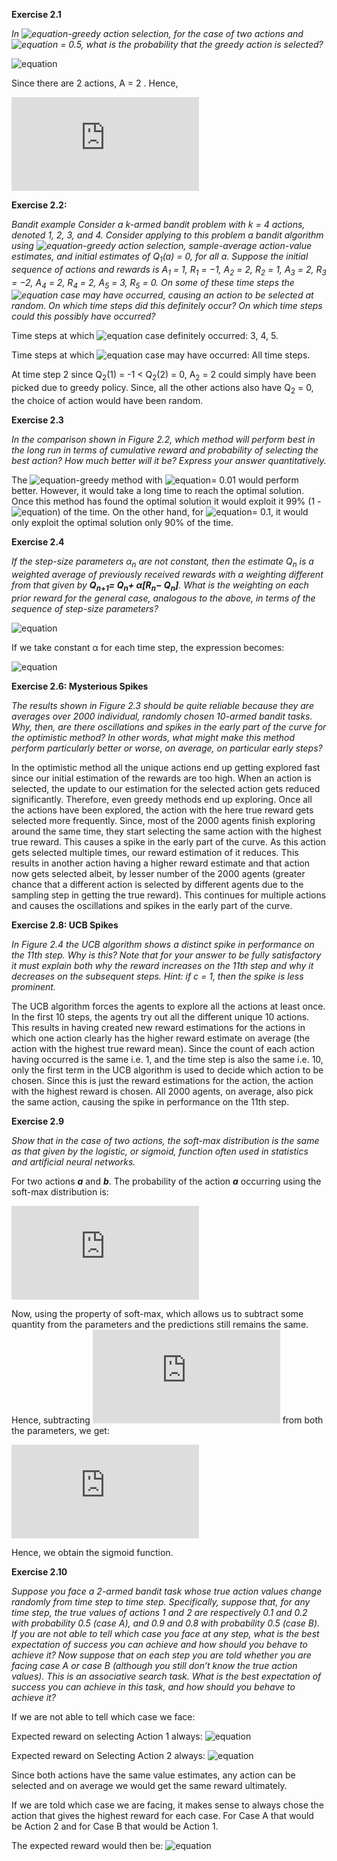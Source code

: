 **Exercise 2.1**

*In ![equation](https://latex.codecogs.com/png.latex?\varepsilon)-greedy action selection, for the case of two actions and ![equation](https://latex.codecogs.com/png.latex?\varepsilon) = 0.5, what is
the probability that the greedy action is selected?*

![equation](https://latex.codecogs.com/png.latex?P(greedy)&space;=&space;P(pick\,greedy|exploit)P(exploit)&space;&plus;&space;P(pick\,greedy|exploration)P(exploration)\newline~~~~~~~~~~~~~~~~~~~&space;=&space;1*(1-\varepsilon)&space;&plus;&space;\frac{1}{A}*\varepsilon\newline~~~~~~~~~~~~~~~~~~~&space;=&space;1&space;-&space;\frac{(A&space;-&space;1)}{A}\varepsilon)

Since there are 2 actions, A = 2 . Hence,

![equation](https://latex.codecogs.com/png.latex?P(greedy)&space;=&space;0.75)



**Exercise 2.2:**

*Bandit example Consider a k-armed bandit problem with k = 4 actions,
denoted 1, 2, 3, and 4. Consider applying to this problem a bandit algorithm using
![equation](https://latex.codecogs.com/png.latex?\varepsilon)-greedy action selection, sample-average action-value estimates, and initial estimates
of Q<sub>1</sub>(a) = 0, for all a. Suppose the initial sequence of actions and rewards is A<sub>1</sub> = 1,
R<sub>1</sub> = −1, A<sub>2</sub> = 2, R<sub>2</sub> = 1, A<sub>3</sub> = 2, R<sub>3</sub> = −2, A<sub>4</sub> = 2, R<sub>4</sub> = 2, A<sub>5</sub> = 3, R<sub>5</sub> = 0. On some
of these time steps the ![equation](https://latex.codecogs.com/png.latex?\varepsilon) case may have occurred, causing an action to be selected at
random. On which time steps did this definitely occur? On which time steps could this
possibly have occurred?*

Time steps at which ![equation](https://latex.codecogs.com/png.latex?\varepsilon) case definitely occurred: 3, 4, 5.

Time steps at which ![equation](https://latex.codecogs.com/png.latex?\varepsilon) case may have occurred: All time steps.

At time step 2 since Q<sub>2</sub>(1) = -1 < Q<sub>2</sub>(2) = 0, A<sub>2</sub> = 2 could simply have been picked due to greedy policy. Since, all the other actions also have Q<sub>2</sub> = 0, the choice of action would have been random.



**Exercise 2.3**

*In the comparison shown in Figure 2.2, which method will perform best in
the long run in terms of cumulative reward and probability of selecting the best action?
How much better will it be? Express your answer quantitatively.*

The ![equation](https://latex.codecogs.com/png.latex?\varepsilon)-greedy method with ![equation](https://latex.codecogs.com/png.latex?\varepsilon)= 0.01 would perform better. However, it would take a long time to reach the optimal solution. Once this method has found the optimal solution it would exploit it 99% (1 - ![equation](https://latex.codecogs.com/png.latex?\varepsilon)) of the time. On the other hand, for ![equation](https://latex.codecogs.com/png.latex?\varepsilon)= 0.1, it would only exploit the optimal solution only 90% of the time.



**Exercise 2.4**

*If the step-size parameters α<sub>n</sub> are not constant, then the estimate Q<sub>n</sub> is a weighted average of previously received rewards with a weighting different from that given by **Q<sub>n+1</sub>= Q<sub>n</sub>+ α[R<sub>n</sub>− Q<sub>n</sub>]**. What is the weighting on each prior reward for the general case, analogous to the above, in terms of the sequence of step-size parameters?*

![equation](https://latex.codecogs.com/png.latex?Q_{n&plus;1}&space;=&space;Q_{n}&space;&plus;&space;\alpha_{n}(R_{n}&space;-&space;Q_{n})\newline~~~~~~~~~~~~&space;=&space;(1&space;-&space;\alpha_{n})Q_{n}&space;&plus;&space;\alpha_{n}R_{n}\newline~~~~~~~~~~~~&space;=&space;(1&space;-&space;\alpha_{n})[Q_{n-1}&space;&plus;&space;\alpha_{n-1}(R_{n-1}&space;-&space;Q_{n-1})]&space;&plus;&space;\alpha_{n}R_{n}\newline~~~~~~~~~~~~&space;=&space;(1&space;-&space;\alpha_{n})[(1&space;-&space;\alpha_{n-1})Q_{n-1}&space;&plus;&space;\alpha_{n-1}R_{n-1}]&space;&plus;&space;\alpha_{n}R_{n}\newline~~~~~~~~~~~~&space;=&space;(1&space;-&space\alpha_{n})(1&space;-&space;\alpha_{n-1})Q_{n-1}&space;&plus;&space;\alpha_{n-1}R_{n-1}(1&space;-&space;\alpha_{n})&space;&plus;&space;\alpha_{n}R_{n}\newline~~~~~~~~~~~~&space;=&space;Q_{1}\prod_{i&space;=&space;1}^{n}(1&space;-&space;\alpha_{i})&space;&plus;&space;\sum_{j&space;=&space;1}^{n}\alpha_{j}R_{j}\prod_{j&space;=&space;i}^{n&space;-&space;1}(1&space;-&space;\alpha_{j&space;&plus;&space;1}))

If we take constant α for each time step, the expression becomes:

![equation](https://latex.codecogs.com/png.latex?Q_{n&plus;1}&space;=&space;Q_{1}(1&space;-&space;\alpha)^{n}&space;&plus;&space;\alpha\sum_{i&space;=&space;1}^{n}(1&space;-&space;\alpha)^{n&space;-&space;1}R_{i})



**Exercise 2.6: Mysterious Spikes**

*The results shown in Figure 2.3 should be quite reliable because they are averages over 2000 individual, randomly chosen 10-armed bandit tasks. Why, then, are there oscillations and spikes in the early part of the curve for the optimistic method? In other words, what might make this method perform particularly better or worse, on average, on particular early steps?*

In the optimistic method all the unique actions end up getting explored fast since our initial estimation of the rewards are too high. When an action is selected, the update to our estimation for the selected action gets reduced significantly. Therefore, even greedy methods end up exploring. Once all the actions have been explored, the action with the here true reward gets selected more frequently. Since, most of the 2000 agents finish exploring around the same time, they start selecting the same action with the highest true reward. This causes a spike in the early part of the curve. As this action gets selected multiple times, our reward estimation of it reduces. This results in another action having a higher reward estimate and that action now gets selected albeit, by lesser number of the 2000 agents (greater chance that a different action is selected by different agents due to the sampling step in getting the true reward). This continues for multiple actions and causes the oscillations and spikes in the early part of the curve.



**Exercise 2.8: UCB Spikes**

*In Figure 2.4 the UCB algorithm shows a distinct spike in performance on the 11th step. Why is this? Note that for your answer to be fully satisfactory it must explain both why the reward increases on the 11th step and why it decreases on the subsequent steps. Hint: if c = 1, then the spike is less prominent.*

The UCB algorithm forces the agents to explore all the actions at least once. In the first 10 steps, the agents try out all the different unique 10 actions. This results in having created new reward estimations for the actions in which one action clearly has the higher reward estimate on average (the action with the highest true reward mean). Since the count of each action having occurred is the same i.e. 1, and the time step is also the same i.e. 10, only the first term in the UCB algorithm is used to decide which action to be chosen. Since this is just the reward estimations for the action, the action with the highest reward is chosen. All 2000 agents, on average, also pick the same action, causing the spike in performance on the 11th step.



**Exercise 2.9**

*Show that in the case of two actions, the soft-max distribution is the same as that given by the logistic, or sigmoid, function often used in statistics and artificial neural networks.*

For two actions ***a*** and ***b***. The probability of the action ***a*** occurring using the soft-max distribution is:

![equation](https://latex.codecogs.com/png.latex?P%28A_%7Bt%7D%3Da%29%20%3D%20%5Cfrac%7Be%5E%7BH_%7Bt%7D%28a%29%7D%7D%7Be%5E%7BH_%7Bt%7D%28a%29%7D%20&plus;%20e%5E%7BH_%7Bt%7D%28b%29%7D%7D)

Now, using the property of soft-max, which allows us to subtract some quantity from the parameters and the predictions still remains the same. Hence, subtracting ![equation](https://latex.codecogs.com/png.latex?H_%7Bt%7D%28b%29) from both the parameters, we get:

![equation](https://latex.codecogs.com/png.latex?P%28A_%7Bt%7D%3Da%29%20%3D%20%5Cfrac%7Be%5E%7BH_%7Bt%7D%28a%29%20-%20H_%7Bt%7D%28b%29%7D%7D%7Be%5E%7BH_%7Bt%7D%28a%29%20-%20H_%7Bt%7D%28b%29%7D%20&plus;%20e%5E%7BH_%7Bt%7D%28b%29%20-%20H_%7Bt%7D%28b%29%7D%7D%5C%5C%20%7E%7E%7E%7E%7E%7E%7E%7E%7E%7E%7E%7E%7E%7E%7E%7E%7E%7E%7E%3D%20%5Cfrac%7Be%5E%7B%28H_%7Bt%7D%28a%29%20-%20H_%7Bt%7D%28b%29%29%7D%7D%7Be%5E%7B%28H_%7Bt%7D%28a%29%20-%20H_%7Bt%7D%28b%29%29%7D%20&plus;%20e%5E%7B0%7D%7D%5C%5C%20%7E%7E%7E%7E%7E%7E%7E%7E%7E%7E%7E%7E%7E%7E%7E%7E%7E%7E%7E%3D%20%5Cfrac%7Be%5E%7B%5Ctheta_%7Bt%7D%20%7D%7D%7Be%5E%7B%5Ctheta_%7Bt%7D%7D%20&plus;%201%7D%7E%7E%7E%7E%3B%20%5Ctheta_%7Bt%7D%20%3D%20e%5E%7B%28H_%7Bt%7D%28a%29%20-%20H_%7Bt%7D%28b%29%29%7D%5C%5C%20%7E%7E%7E%7E%7E%7E%7E%7E%7E%7E%7E%7E%7E%7E%7E%7E%7E%7E%7E%3D%20%5Cfrac%7B1%7D%7B1%20&plus;%20e%5E%7B-%5Ctheta_%7Bt%7D%7D%7D)

Hence, we obtain the sigmoid function.



**Exercise 2.10**

*Suppose you face a 2-armed bandit task whose true action values change randomly from time step to time step. Specifically, suppose that, for any time step, the true values of actions 1 and 2 are respectively 0.1 and 0.2 with probability 0.5 (case A), and 0.9 and 0.8 with probability 0.5 (case B). If you are not able to tell which case you face at any step, what is the best expectation of success you can achieve and how should you behave to achieve it? Now suppose that on each step you are told whether you are facing case A or case B (although you still don’t know the true action values). This is an associative search task. What is the best expectation of success you can achieve in this task, and how should you behave to achieve it?*

If we are not able to tell which case we face:

Expected reward on selecting Action 1 always: ![equation](https://latex.codecogs.com/png.latex?0.5\times0.1&space;&plus;&space;0.5\times0.9&space;=&space;0.5)

Expected reward on Selecting Action 2 always: ![equation](https://latex.codecogs.com/png.latex?0.5\times0.2&space;&plus;&space;0.5\times0.8&space;=&space;0.5)

Since both actions have the same value estimates, any action can be selected and on average we would get the same reward ultimately.

If we are told which case we are facing, it makes sense to always chose the action that gives the highest reward for each case. For Case A that would be Action 2 and for Case B that would be Action 1.

The expected reward would then be: ![equation](https://latex.codecogs.com/png.latex?0.5\times0.2&space;&plus;&space;0.5\times0.9&space;=&space;0.55)